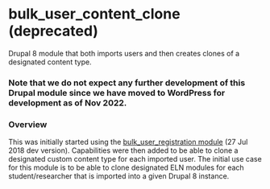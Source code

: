 # bulk_user_content_clone (deprecated)
Drupal 8 module that both imports users and then creates clones of a designated content type. 

### Note that we do not expect any further development of this Drupal module since we have moved to WordPress for development as of Nov 2022.

### Overview
This was initially started using the <a href="https://www.drupal.org/project/bulk_user_registration" target="_blank">bulk_user_registration module</a> (27 Jul 2018 dev version). Capabilities were then added to be able to clone a designated custom content type for each imported user. The initial use case for this module is to be able to clone designated ELN modules for each student/researcher that is imported into a given Drupal 8 instance. 

